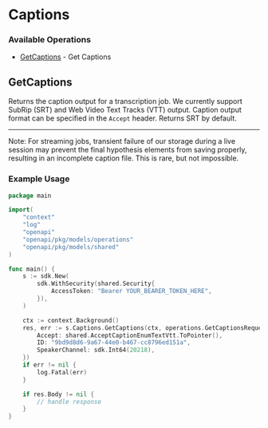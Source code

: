 # Captions

### Available Operations

* [GetCaptions](#getcaptions) - Get Captions

## GetCaptions

Returns the caption output for a transcription job. We currently support SubRip (SRT) and Web Video Text Tracks (VTT) output.
Caption output format can be specified in the `Accept` header. Returns SRT by default.
***
Note: For streaming jobs, transient failure of our storage during a live session may prevent the final hypothesis elements from saving properly, resulting in an incomplete caption file. This is rare, but not impossible.


### Example Usage

```go
package main

import(
	"context"
	"log"
	"openapi"
	"openapi/pkg/models/operations"
	"openapi/pkg/models/shared"
)

func main() {
    s := sdk.New(
        sdk.WithSecurity(shared.Security{
            AccessToken: "Bearer YOUR_BEARER_TOKEN_HERE",
        }),
    )

    ctx := context.Background()
    res, err := s.Captions.GetCaptions(ctx, operations.GetCaptionsRequest{
        Accept: shared.AcceptCaptionEnumTextVtt.ToPointer(),
        ID: "9bd9d8d6-9a67-44e0-b467-cc8796ed151a",
        SpeakerChannel: sdk.Int64(20218),
    })
    if err != nil {
        log.Fatal(err)
    }

    if res.Body != nil {
        // handle response
    }
}
```
